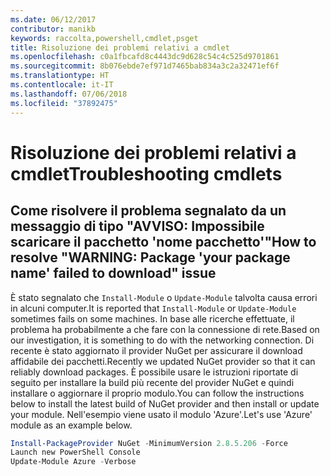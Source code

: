 ```yaml
---
ms.date: 06/12/2017
contributor: manikb
keywords: raccolta,powershell,cmdlet,psget
title: Risoluzione dei problemi relativi a cmdlet
ms.openlocfilehash: c0a1fbcafd8c4443dc9d628c54c4c525d9701861
ms.sourcegitcommit: 8b076ebde7ef971d7465bab834a3c2a32471ef6f
ms.translationtype: HT
ms.contentlocale: it-IT
ms.lasthandoff: 07/06/2018
ms.locfileid: "37892475"
---
```

# <a name="troubleshooting-cmdlets"></a><span data-ttu-id="f233e-103">Risoluzione dei problemi relativi a cmdlet</span><span class="sxs-lookup"><span data-stu-id="f233e-103">Troubleshooting cmdlets</span></span>

## <a name="how-to-resolve-warning-package-your-package-name-failed-to-download-issue"></a><span data-ttu-id="f233e-104">Come risolvere il problema segnalato da un messaggio di tipo "AVVISO: Impossibile scaricare il pacchetto 'nome pacchetto'"</span><span class="sxs-lookup"><span data-stu-id="f233e-104">How to resolve "WARNING: Package 'your package name' failed to download" issue</span></span>

<span data-ttu-id="f233e-105">È stato segnalato che `Install-Module` o `Update-Module` talvolta causa errori in alcuni computer.</span><span class="sxs-lookup"><span data-stu-id="f233e-105">It is reported that `Install-Module` or `Update-Module` sometimes fails on some machines.</span></span>
<span data-ttu-id="f233e-106">In base alle ricerche effettuate, il problema ha probabilmente a che fare con la connessione di rete.</span><span class="sxs-lookup"><span data-stu-id="f233e-106">Based on our investigation, it is something to do with the networking connection.</span></span>
<span data-ttu-id="f233e-107">Di recente è stato aggiornato il provider NuGet per assicurare il download affidabile dei pacchetti.</span><span class="sxs-lookup"><span data-stu-id="f233e-107">Recently we updated NuGet provider so that it can reliably download packages.</span></span>
<span data-ttu-id="f233e-108">È possibile usare le istruzioni riportate di seguito per installare la build più recente del provider NuGet e quindi installare o aggiornare il proprio modulo.</span><span class="sxs-lookup"><span data-stu-id="f233e-108">You can follow the instructions below to install the latest build of NuGet provider and then install or update your module.</span></span>
<span data-ttu-id="f233e-109">Nell'esempio viene usato il modulo 'Azure'.</span><span class="sxs-lookup"><span data-stu-id="f233e-109">Let's use 'Azure' module as an example below.</span></span>

```powershell
Install-PackageProvider NuGet -MinimumVersion 2.8.5.206 -Force
Launch new PowerShell Console
Update-Module Azure -Verbose
```